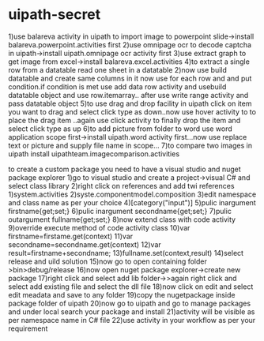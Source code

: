 # uipath-secret

1)use balareva activity in uipath to import image to powerpoint slide->install balareva.powerpoint.activities first
2)use omnipage ocr to decode captcha in uipath->install uipath.omnipage ocr activity first
3)use extract graph to get image from excel->install balareva.excel.activities
4)to extract a single row from a datatable read one sheet in a datatable 2)now use build datatable and create same columns in it now use for each row and and put condition.if  condition is met use add data row activity and usebuild datatable object and use row.itemarray.. after use write range activity and pass datatable object
5)to use drag and drop facility in uipath click on item you want to drag and select click type as down..now use hover activity to to place the drag item ..again use click activity to finally drop the item and select click type as up
6)to add picture from folder to word use word application scope first->install uipath.word activity first...now use replace text or picture and supply file name in scope...
7)to compare two images in uipath install uipathteam.imagecomparison.activities


to create a custom package you need to have a visual studio and nuget package explorer
1)go to visual studio and create a project->visual C# and select class library
2)right click on references and add twi references 1)system.activities 2)syste.componentmodel.composition
3)edit namespace and class name as per your choice
4)[category("input")]
5)pulic inargument<String> firstname{get;set;}
6)pulic inargument<String> secondname{get;set;}
7)pulic outargument<String> fullname{get;set;}
8)now extend class with code activity
9)override execute method of code activity class
10)var firstname=firstame.get(context)
11)var secondname=secondname.get(context)
12)var result=firstname+secondname;
13)fullname.set(context,result)
14)select release and uild solution
15)now go to open containing folder >bin>debug/release
16)now open nuget package explorer->create new package
17)right click and select add lib folder->>again right click and select add existing file and select the dll file
18)now click on edit and select edit meadata and save to any folder 
19)copy the nugetpackage inside package folder of uipath
20)now go to uipath and go to manage packages and under local search your package and install
21)activity will be visible as per namespace name in C# file
22)use activity in your workflow as per your requirement
